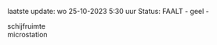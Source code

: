 laatste update: 
wo 25-10-2023  5:30   uur 
Status: FAALT - geel - 
<div class="service R">schijfruimte</div><div class="service R">microstation</div>